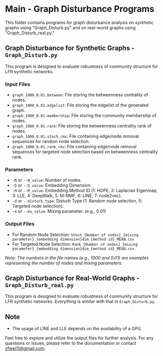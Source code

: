 # Main - Graph Disturbance Programs

This folder contains programs for graph disturbance analysis on synthetic graphs using "Graph_Disturb.py" and on real-world graphs using "Graph_Disturb_real.py."

## Graph Disturbance for Synthetic Graphs - `Graph_Disturb.py`
This program is designed to evaluate robustness of community structure for LFR synthetic networks.

### Input Files

- `graph_1000_0.01.between`: File storing the betweenness centrality of nodes.
- `graph_1000_0.01.edgelist`: File storing the edgelist of the generated graph.
- `graph_1000_0.01.membership`: File storing the community membership of nodes.
- `graph_1000_0.01.rank`: File storing the betweenness centrality rank of nodes.
- `graph_1000_0.01.stoch_rmv`: File containing edge/node removal sequences for random node selection.
- `graph_1000_0.01.rank_rmv`: File containing edge/node removal sequences for targeted node selection based on betweenness centrality rank.

### Parameters

- `-N` or `--N_value`: Number of nodes.
- `-D` or `--D_value`: Embedding Dimension.
- `-M` or `--M_value`: Embedding Method ID (1: HOPE, 2: Laplacian Eigenmap, 3: LLE, 4: DeepWalk, 5: M-NMF, 6: LINE, 7: node2vec).
- `-d` or `--disturb_type`: Disturb Type (1: Random node selection, 5: Targeted node selection).
- `-m` or `--mu_value`: Mixing parameter. (e.g., 0.01)

### Output Files

- For Random Node Selection: `Stoch_{Number of nodes}_{mixing parameter}_{embedding dimension}dim_{method id}_MEAN.csv`
- For Targeted Node Selection: `Rank_{Number of nodes}_{mixing parameter}_{embedding dimension}dim_{method id}_MEAN.csv`

*Note: The numbers in the file names (e.g., 1000 and 0.01) are examples representing the number of nodes and mixing parameters.*

## Graph Disturbance for Real-World Graphs - `Graph_Disturb_real.py`
This program is designed to evaluate robustness of community structure for LFR synthetic networks. Everything is similar with that in `Graph_Disturb.py`.
## Note

- The usage of LINE and LLE depends on the availability of a GPU.

Feel free to explore and utilize the output files for further analysis. For any questions or issues, please refer to the documentation or contact [zfwei11@gmail.com](zfwei11@gmail.com).